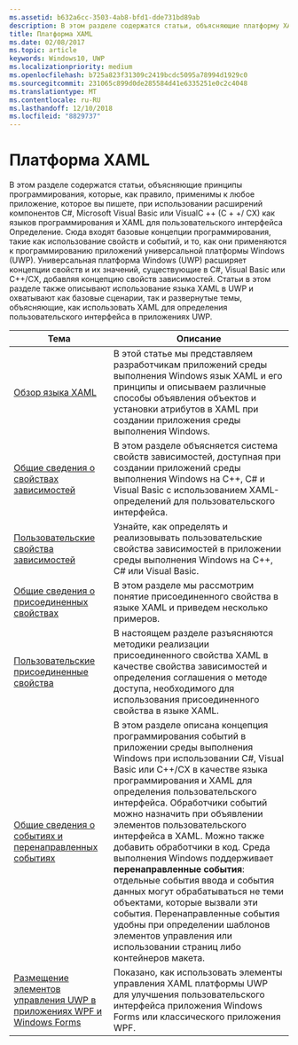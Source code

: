 ```yaml
---
ms.assetid: b632a6cc-3503-4ab8-bfd1-dde731bd89ab
description: В этом разделе содержатся статьи, объясняющие платформу XAML для приложений универсальной платформы Windows (UWP).
title: Платформа XAML
ms.date: 02/08/2017
ms.topic: article
keywords: Windows10, UWP
ms.localizationpriority: medium
ms.openlocfilehash: b725a823f31309c2419bcdc5095a78994d1929c0
ms.sourcegitcommit: 231065c899d0de285584d41e6335251e0c2c4048
ms.translationtype: MT
ms.contentlocale: ru-RU
ms.lasthandoff: 12/10/2018
ms.locfileid: "8829737"
---
```

# <a name="xaml-platform"></a>Платформа XAML


В этом разделе содержатся статьи, объясняющие принципы программирования, которые, как правило, применимы к любое приложение, которое вы пишете, при использовании расширений компонентов C#, Microsoft Visual Basic или VisualC ++ (C + +/ CX) как языков программирования и XAML для пользовательского интерфейса Определение. Сюда входят базовые концепции программирования, такие как использование свойств и событий, и то, как они применяются к программированию приложений универсальной платформы Windows (UWP). Универсальная платформа Windows (UWP) расширяет концепции свойств и их значений, существующие в C#, Visual Basic или C++/CX, добавляя концепцию свойств зависимостей. Статьи в этом разделе также описывают использование языка XAML в UWP и охватывают как базовые сценарии, так и развернутые темы, объясняющие, как использовать XAML для определения пользовательского интерфейса в приложениях UWP.

| Тема | Описание |
|-------|-------------|
| [Обзор языка XAML](xaml-overview.md) | В этой статье мы представляем разработчикам приложений среды выполнения Windows язык XAML и его принципы и описываем различные способы объявления объектов и установки атрибутов в XAML при создании приложения среды выполнения Windows. |
| [Общие сведения о свойствах зависимостей](dependency-properties-overview.md) | В этом разделе объясняется система свойств зависимостей, доступная при создании приложений среды выполнения Windows на C++, C# и Visual Basic с использованием XAML-определений для пользовательского интерфейса. |
| [Пользовательские свойства зависимостей](custom-dependency-properties.md) | Узнайте, как определять и реализовывать пользовательские свойства зависимостей в приложении среды выполнения Windows на C++, C# или Visual Basic. |
| [Общие сведения о присоединенных свойствах](attached-properties-overview.md) | В этом разделе мы рассмотрим понятие присоединенного свойства в языке XAML и приведем несколько примеров. |
| [Пользовательские присоединенные свойства](custom-attached-properties.md) | В настоящем разделе разъясняются методики реализации присоединенного свойства XAML в качестве свойства зависимостей и определения соглашения о методе доступа, необходимого для использования присоединенного свойства в языке XAML. |
| [Общие сведения о событиях и перенаправленных событиях](events-and-routed-events-overview.md) | В этом разделе описана концепция программирования событий в приложении среды выполнения Windows при использовании C#, Visual Basic или C++/CX в качестве языка программирования и XAML для определения пользовательского интерфейса. Обработчики событий можно назначить при объявлении элементов пользовательского интерфейса в XAML. Можно также добавить обработчики в код. Среда выполнения Windows поддерживает **перенаправленные события**: отдельные события ввода и события данных могут обрабатываться не теми объектами, которые вызвали эти события. Перенаправленные события удобны при определении шаблонов элементов управления или использовании страниц либо контейнеров макета. |
|[Размещение элементов управления UWP в приложениях WPF и Windows Forms](xaml-host-controls.md)| Показано, как использовать элементы управления XAML платформы UWP для улучшения пользовательского интерфейса приложения Windows Forms или классического приложения WPF.|
